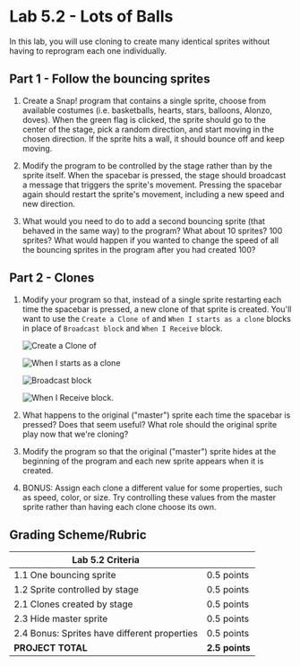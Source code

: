# Lab 5.2 - Lots of Balls

In this lab, you will use cloning to create many identical sprites without having to reprogram each one individually.

## Part 1 - Follow the bouncing sprites

1. Create a Snap! program that contains a single sprite, choose from available costumes (i.e. basketballs, hearts, stars, balloons, Alonzo, doves). When the green flag is clicked, the sprite should go to the center of the stage, pick a random direction, and start moving in the chosen direction. If the sprite hits a wall, it should bounce off and keep moving.

2. Modify the program to be controlled by the stage rather than by the sprite itself.  When the spacebar is pressed, the stage should broadcast a message that triggers the sprite's movement.  Pressing the spacebar again should restart the sprite's movement, including a new speed and new direction.

3. What would you need to do to add a second bouncing sprite (that behaved in the same way) to the program? What about 10 sprites? 100 sprites? What would happen if you wanted to change the speed of all the bouncing sprites in the program after you had created 100?

## Part 2 - Clones

1. Modify your program so that, instead of a single sprite restarting each time the spacebar is pressed, a new clone of that sprite is created.  You'll want to use the `Create a Clone of` and `When I starts as a clone` blocks in place of `Broadcast block` and `When I Receive` block.

    ![Create a Clone of](createACloneOf.png)

    ![When I starts as a clone](whenIStartAsAClone.png)

    ![Broadcast block](broadcast.png)

    ![When I Receive block](whenIReceive.png).

2. What happens to the original ("master") sprite each time the spacebar is pressed?  Does that seem useful?  What role should the original sprite play now that we're cloning?

3. Modify the program so that the original ("master") sprite hides at the beginning of the program and each new sprite appears when it is created.

4. BONUS: Assign each clone a different value for some properties, such as speed, color, or size.  Try controlling these values from the master sprite rather than having each clone choose its own.

## Grading Scheme/Rubric

| **Lab 5.2 Criteria**                               |                |
| -------------------------------------------------- | -------------- |
| 1.1 One bouncing sprite                            | 0.5 points     |
| 1.2 Sprite controlled by stage                     | 0.5 points     |
| 2.1 Clones created by stage                        | 0.5 points     |
| 2.3 Hide master sprite                             | 0.5 points     |
| 2.4 Bonus: Sprites have different properties       | 0.5 points     |
| **PROJECT TOTAL**                                  | **2.5 points** |
